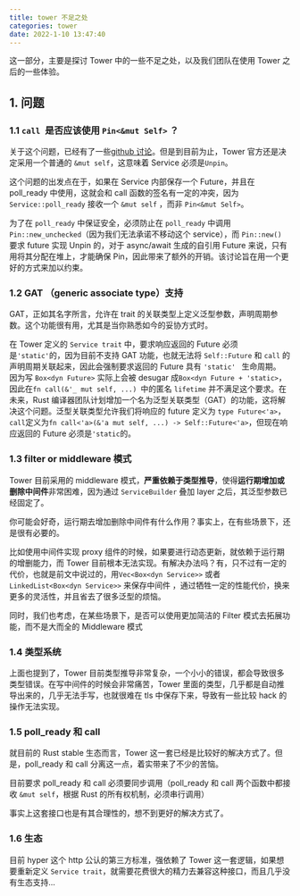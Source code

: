 ```yaml
---
title: tower 不足之处
categories: tower
date: 2022-1-10 13:47:40
---
```


这一部分，主要是探讨 Tower 中的一些不足之处，以及我们团队在使用 Tower 之后的一些体验。



## 1. 问题



### 1.1 `call `是否应该使用 `Pin<&mut Self>` ？



关于这个问题，已经有了一些[github 讨论](
https://github.com/tower-rs/tower/issues/319)。但是到目前为止，Tower 官方还是决定采用一个普通的 `&mut self`，这意味着 Service 必须是`Unpin`。



这个问题的出发点在于，如果在 Service 内部保存一个 Future，并且在 poll_ready 中使用，这就会和 call 函数的签名有一定的冲突，因为 `Service::poll_ready` 接收一个 `&mut self` ，而非 `Pin<&mut Self>`。

为了在 `poll_ready` 中保证安全，必须防止在 `poll_ready` 中调用  `Pin::new_unchecked`（因为我们无法承诺不移动这个 service），而 `Pin::new()` 要求 future 实现 Unpin 的，对于 async/await 生成的自引用 Future 来说，只有用将其分配在堆上，才能确保 Pin，因此带来了额外的开销。该讨论旨在用一个更好的方式来加以约束。



### 1.2 GAT （generic associate type）支持



GAT，正如其名字所言，允许在 trait 的关联类型上定义泛型参数，声明周期参数。这个功能很有用，尤其是当你熟悉如今的妥协方式时。

在 Tower 定义的 `Service trait` 中，要求响应返回的 Future 必须是`'static'`的，因为目前不支持 GAT 功能，也就无法将 `Self::Future`  和 `call` 的声明周期关联起来，因此会强制要求返回的 Future 具有 `'static' `  生命周期。 因为写 `Box<dyn Future>` 实际上会被 desugar 成`Box<dyn Future + 'static>`，因此在`fn call(&'_ mut self, ...) `中的匿名  `lifetime` 并不满足这个要求。在未来，Rust 编译器团队计划增加一个名为泛型关联类型（GAT）的功能，这将解决这个问题。泛型关联类型允许我们将响应的 future 定义为 `type Future<'a>`，`call`定义为`fn call<'a>(&'a mut self, ...) -> Self::Future<'a>`，但现在响应返回的 Future 必须是`'static`的。



### 1.3  filter or middleware 模式 



Tower 目前采用的 middleware 模式，**严重依赖于类型推导**，使得**运行期增加或删除中间件**非常困难，因为通过 `ServiceBuilder` 叠加 layer 之后，其泛型参数已经固定了。

你可能会好奇，运行期去增加删除中间件有什么作用？事实上，在有些场景下，还是很有必要的。

比如使用中间件实现 proxy 组件的时候，如果要进行动态更新，就依赖于运行期的增删能力，而 Tower 目前根本无法实现。有解决办法吗？有，只不过有一定的代价，也就是前文中说过的，用`Vec<Box<dyn Service>>` 或者 `LinkedList<Box<dyn Service>>` 来保存中间件 ，通过牺牲一定的性能代价，换来更多的灵活性，并且省去了很多泛型的烦恼。



同时，我们也考虑，在某些场景下，是否可以使用更加简洁的 Filter 模式去拓展功能，而不是大而全的 Middleware 模式


### 1.4 类型系统

上面也提到了，Tower 目前类型推导非常复杂，一个小小的错误，都会导致很多类型错误。在写中间件的时候会非常痛苦，Tower 里面的类型，几乎都是自动推导出来的，几乎无法手写，也就很难在 tls 中保存下来，导致有一些比较 hack 的操作无法实现。

### 1.5 poll_ready 和 call

就目前的 Rust stable 生态而言，Tower 这一套已经是比较好的解决方式了。但是，poll_ready 和 call 分离这一点，着实带来了不少的苦恼。

目前要求 poll_ready 和 call 必须要同步调用（poll_ready 和 call 两个函数中都接收 `&mut self`，根据 Rust 的所有权机制，必须串行调用）

事实上这套接口也是有其合理性的，想不到更好的解决方式了。

### 1.6 生态

目前 hyper 这个 http 公认的第三方标准，强依赖了 Tower 这一套逻辑，如果想要重新定义 `Service trait`，就需要花费很大的精力去兼容这种接口，而且几乎没有生态支持...